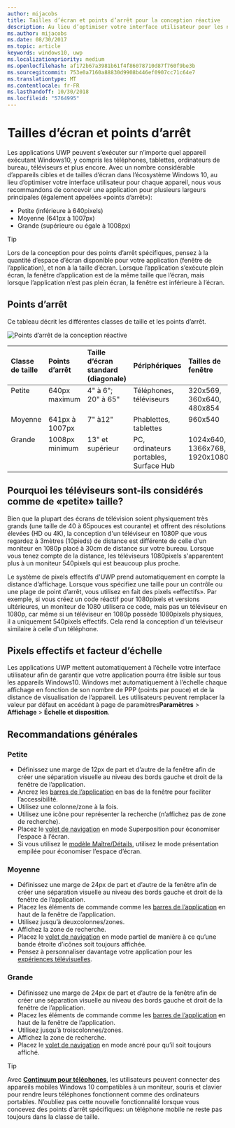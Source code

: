 ```yaml
---
author: mijacobs
title: Tailles d’écran et points d’arrêt pour la conception réactive
description: Au lieu d’optimiser votre interface utilisateur pour les nombreux appareils de l’écosystème Windows10, nous vous recommandons de concevoir une application pour plusieurs largeurs principales appelées «points d’arrêt».
ms.author: mijacobs
ms.date: 08/30/2017
ms.topic: article
keywords: windows10, uwp
ms.localizationpriority: medium
ms.openlocfilehash: af172b67a3981b61f4f86078710d87f760f9be3b
ms.sourcegitcommit: 753e0a7160a88830d9908b446ef0907cc71c64e7
ms.translationtype: MT
ms.contentlocale: fr-FR
ms.lasthandoff: 10/30/2018
ms.locfileid: "5764995"
---
```

#  <a name="screen-sizes-and-breakpoints"></a>Tailles d’écran et points d’arrêt

Les applications UWP peuvent s’exécuter sur n’importe quel appareil exécutant Windows10, y compris les téléphones, tablettes, ordinateurs de bureau, téléviseurs et plus encore. Avec un nombre considérable d’appareils cibles et de tailles d’écran dans l’écosystème Windows 10, au lieu d’optimiser votre interface utilisateur pour chaque appareil, nous vous recommandons de concevoir une application pour plusieurs largeurs principales (également appelées «points d’arrêt»): 
- Petite (inférieure à 640pixels)
- Moyenne (641px à 1007px)
- Grande (supérieure ou égale à 1008px)

> [!TIP]
> Lors de la conception pour des points d’arrêt spécifiques, pensez à la quantité d’espace d’écran disponible pour votre application (fenêtre de l’application), et non à la taille d’écran. Lorsque l’application s’exécute plein écran, la fenêtre d’application est de la même taille que l’écran, mais lorsque l’application n’est pas plein écran, la fenêtre est inférieure à l’écran.

## <a name="breakpoints"></a>Points d’arrêt
Ce tableau décrit les différentes classes de taille et les points d’arrêt.

![Points d’arrêt de la conception réactive](images/breakpoints/size-classes.svg)

<table>
<thead>
<tr class="header">
<th align="left">Classe de taille</th>
<th align="left">Points d’arrêt</th>
<th align="left">Taille d’écran standard (diagonale)</th>
<th align="left">Périphériques</th>
<th align="left">Tailles de fenêtre</th>
</tr>
</thead>
<tbody>
<tr class="even">
<td style="vertical-align:top;">Petite</td>
<td style="vertical-align:top;">640px maximum</td>
<td style="vertical-align:top;">4&quot; à 6&quot;; 20&quot; à 65&quot;</td>
<td style="vertical-align:top;">Téléphones, téléviseurs</td>
<td style="vertical-align:top;">320x569, 360x640, 480x854</td>
</tr>
<tr class="odd">
<td style="vertical-align:top;">Moyenne</td>
<td style="vertical-align:top;">641px à 1007px</td>
<td style="vertical-align:top;">7&quot; à12&quot;</td>
<td style="vertical-align:top;">Phablettes, tablettes</td>
<td style="vertical-align:top;">960x540</td>
</tr>
<tr class="even">
<td style="vertical-align:top;">Grande</td>
<td style="vertical-align:top;">1008px minimum</td>
<td style="vertical-align:top;">13&quot; et supérieur</td>
<td style="vertical-align:top;">PC, ordinateurs portables, Surface Hub</td>
<td style="vertical-align:top;">1024x640, 1366x768, 1920x1080</td>
</tr>
</tbody>
</table>

## <a name="why-are-tvs-considered-small"></a>Pourquoi les téléviseurs sont-ils considérés comme de «petite» taille? 

Bien que la plupart des écrans de télévision soient physiquement très grands (une taille de 40 à 65pouces est courante) et offrent des résolutions élevées (HD ou 4K), la conception d'un téléviseur en 1080P que vous regardez à 3mètres (10pieds) de distance est différente de celle d'un moniteur en 1080p placé à 30cm de distance sur votre bureau. Lorsque vous tenez compte de la distance, les téléviseurs 1080pixels s'apparentent plus à un moniteur 540pixels qui est beaucoup plus proche.

Le système de pixels effectifs d'UWP prend automatiquement en compte la distance d’affichage. Lorsque vous spécifiez une taille pour un contrôle ou une plage de point d’arrêt, vous utilisez en fait des pixels «effectifs». Par exemple, si vous créez un code réactif pour 1080pixels et versions ultérieures, un moniteur de 1080 utilisera ce code, mais pas un téléviseur en 1080p, car même si un téléviseur en 1080p possède 1080pixels physiques, il a uniquement 540pixels effectifs. Cela rend la conception d'un téléviseur similaire à celle d'un téléphone.

## <a name="effective-pixels-and-scale-factor"></a>Pixels effectifs et facteur d’échelle

Les applications UWP mettent automatiquement à l’échelle votre interface utilisateur afin de garantir que votre application pourra être lisible sur tous les appareils Windows10. Windows met automatiquement à l’échelle chaque affichage en fonction de son nombre de PPP (points par pouce) et de la distance de visualisation de l’appareil. Les utilisateurs peuvent remplacer la valeur par défaut en accédant à page de paramètres**Paramètres** > **Affichage** > **Échelle et disposition**. 


## <a name="general-recommendations"></a>Recommandations générales

### <a name="small"></a>Petite
- Définissez une marge de 12px de part et d’autre de la fenêtre afin de créer une séparation visuelle au niveau des bords gauche et droit de la fenêtre de l’application.
- Ancrez les [barres de l’application](../controls-and-patterns/app-bars.md) en bas de la fenêtre pour faciliter l’accessibilité.
- Utilisez une colonne/zone à la fois.
- Utilisez une icône pour représenter la recherche (n’affichez pas de zone de recherche).
- Placez le [volet de navigation](../controls-and-patterns/navigationview.md) en mode Superposition pour économiser l’espace à l’écran.
- Si vous utilisez le [modèle Maître/Détails](../controls-and-patterns/master-details.md), utilisez le mode présentation empilée pour économiser l’espace d’écran.

### <a name="medium"></a>Moyenne
- Définissez une marge de 24px de part et d’autre de la fenêtre afin de créer une séparation visuelle au niveau des bords gauche et droit de la fenêtre de l’application.
- Placez les éléments de commande comme les [barres de l’application](../controls-and-patterns/app-bars.md) en haut de la fenêtre de l’application.
- Utilisez jusqu’à deuxcolonnes/zones.
- Affichez la zone de recherche.
- Placez le [volet de navigation](../controls-and-patterns/navigationview.md) en mode partiel de manière à ce qu’une bande étroite d’icônes soit toujours affichée.
- Pensez à personnaliser davantage votre application pour les [expériences télévisuelles](http://go.microsoft.com/fwlink/?LinkId=760736).

### <a name="large"></a>Grande
- Définissez une marge de 24px de part et d’autre de la fenêtre afin de créer une séparation visuelle au niveau des bords gauche et droit de la fenêtre de l’application.
- Placez les éléments de commande comme les [barres de l’application](../controls-and-patterns/app-bars.md) en haut de la fenêtre de l’application.
- Utilisez jusqu’à troiscolonnes/zones.
- Affichez la zone de recherche.
- Placez le [volet de navigation](../controls-and-patterns/navigationview.md) en mode ancré pour qu’il soit toujours affiché.

>[!TIP] 
> Avec [**Continuum pour téléphones**](http://go.microsoft.com/fwlink/p/?LinkID=699431), les utilisateurs peuvent connecter des appareils mobiles Windows 10 compatibles à un moniteur, souris et clavier pour rendre leurs téléphones fonctionnent comme des ordinateurs portables. N’oubliez pas cette nouvelle fonctionnalité lorsque vous concevez des points d’arrêt spécifiques: un téléphone mobile ne reste pas toujours dans la classe de taille.


